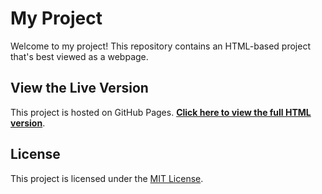 # My Project

Welcome to my project! This repository contains an HTML-based project that's best viewed as a webpage.

## View the Live Version

This project is hosted on GitHub Pages. **[Click here to view the full HTML version](https://Somthin2.github.io/COMP-354/)**.

## License

This project is licensed under the [MIT License](LICENSE).

